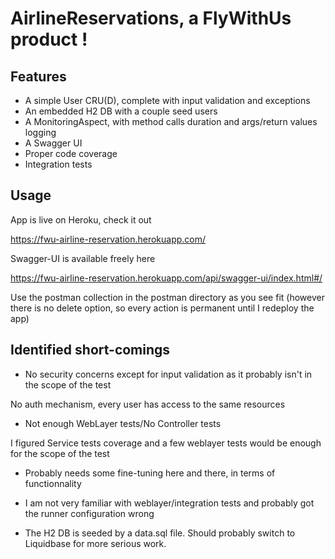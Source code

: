 # AirlineReservations, a FlyWithUs product !

## Features

* A simple User CRU(D), complete with input validation and exceptions
* An embedded H2 DB with a couple seed users
* A MonitoringAspect, with method calls duration and args/return values logging
* A Swagger UI
* Proper code coverage
* Integration tests

## Usage

App is live on Heroku, check it out

https://fwu-airline-reservation.herokuapp.com/

Swagger-UI is available freely here

https://fwu-airline-reservation.herokuapp.com/api/swagger-ui/index.html#/

Use the postman collection in the postman directory as you see fit (however there is no delete option, so every action is permanent until I redeploy the app)

## Identified short-comings

- No security concerns except for input validation as it probably isn't in the scope of the test

No auth mechanism, every user has access to the same resources

- Not enough WebLayer tests/No Controller tests

I figured Service tests coverage and a few weblayer tests would be enough for the scope of the test

- Probably needs some fine-tuning here and there, in terms of functionnality

- I am not very familiar with weblayer/integration tests and probably got the runner configuration wrong

- The H2 DB is seeded by a data.sql file. Should probably switch to Liquidbase for more serious work.